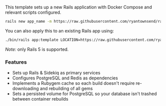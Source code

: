 This template sets up a new Rails application with Docker Compose and relevant scripts configured.

```bash
rails new app_name -m https://raw.githubusercontent.com/ryantownsend/rails-template/master/template.rb
```

You can also apply this to an existing Rails app using:

```bash
./bin/rails app:template LOCATION=https://raw.githubusercontent.com/ryantownsend/rails-template/master/template.rb
```

*Note:* only Rails 5 is supported.

### Features

* Sets up Rails & Sidekiq as primary services
* Configures PostgreSQL and Redis as dependencies
* Implements a Rubygem cache so each build doesn't require re-downloading and rebuilding of all gems
* Sets a persisted volume for PostgreSQL so your database isn't trashed between container rebuilds
